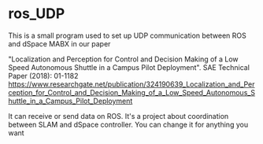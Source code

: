# ros_UDP

This is a small program used to set up UDP communication between ROS and dSpace MABX in our paper

"Localization and Perception for Control and Decision Making of a Low Speed Autonomous Shuttle in a Campus Pilot Deployment". SAE Technical Paper (2018): 01-1182
https://www.researchgate.net/publication/324190639_Localization_and_Perception_for_Control_and_Decision_Making_of_a_Low_Speed_Autonomous_Shuttle_in_a_Campus_Pilot_Deployment

It can receive or send data on ROS. It's a project about coordination between SLAM and dSpace controller. You can change it for anything you want
